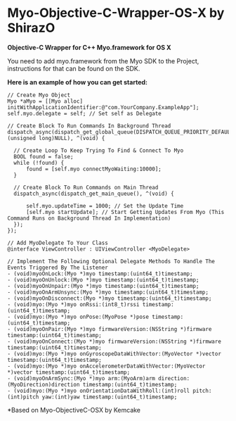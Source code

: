 Myo-Objective-C-Wrapper-OS-X by ShirazO
============================

<B>Objective-C Wrapper for C++ Myo.framework for OS X </B>

You need to add myo.framework from the Myo SDK to the Project, instructions for that can be found on the SDK.

<B>Here is an example of how you can get started:</B>

    // Create Myo Object
    Myo *aMyo = [[Myo alloc] initWithApplicationIdentifier:@"com.YourCompany.ExampleApp"];
    self.myo.delegate = self; // Set self as Delegate
    
    // Create Block To Run Commands In Background Thread
    dispatch_async(dispatch_get_global_queue(DISPATCH_QUEUE_PRIORITY_DEFAULT, (unsigned long)NULL), ^(void) {
      
      // Create Loop To Keep Trying To Find & Connect To Myo
      BOOL found = false;
      while (!found) {
          found = [self.myo connectMyoWaiting:10000];
      }
      
      // Create Block To Run Commands on Main Thread
      dispatch_async(dispatch_get_main_queue(), ^(void) {
          
          self.myo.updateTime = 1000; // Set the Update Time
          [self.myo startUpdate]; // Start Getting Updates From Myo (This Command Runs on Background Thread In Implementation)
      });
    });
    
    // Add MyoDelegate To Your Class
    @interface ViewController : UIViewController <MyoDelegate>
    
    // Implement The Following Optional Delegate Methods To Handle The Events Triggered By The Listener
	- (void)myoOnLock:(Myo *)myo timestamp:(uint64_t)timestamp;
	- (void)myoOnUnlock:(Myo *)myo timestamp:(uint64_t)timestamp;
	- (void)myoOnUnpair:(Myo *)myo timestamp:(uint64_t)timestamp;
	- (void)myoOnArmUnsync:(Myo *)myo timestamp:(uint64_t)timestamp;
	- (void)myoOnDisconnect:(Myo *)myo timestamp:(uint64_t)timestamp;
	- (void)myo:(Myo *)myo onRssi:(int8_t)rssi timestamp:(uint64_t)timestamp;
	- (void)myo:(Myo *)myo onPose:(MyoPose *)pose timestamp:(uint64_t)timestamp;
	- (void)myoOnPair:(Myo *)myo firmwareVersion:(NSString *)firmware timestamp:(uint64_t)timestamp;
	- (void)myoOnConnect:(Myo *)myo firmwareVersion:(NSString *)firmware timestamp:(uint64_t)timestamp;
	- (void)myo:(Myo *)myo onGyroscopeDataWithVector:(MyoVector *)vector timestamp:(uint64_t)timestamp;
	- (void)myo:(Myo *)myo onAccelerometerDataWithVector:(MyoVector *)vector timestamp:(uint64_t)timestamp;
	- (void)myoOnArmSync:(Myo *)myo arm:(MyoArm)arm direction:(MyoDirection)direction timestamp:(uint64_t)timestamp;
	- (void)myo:(Myo *)myo onOrientationDataWithRoll:(int)roll pitch:(int)pitch yaw:(int)yaw timestamp:(uint64_t)timestamp;
    
*Based on Myo-ObjectiveC-OSX by Kemcake
